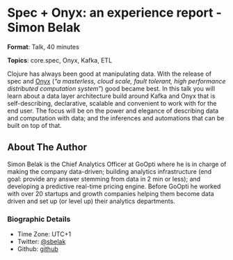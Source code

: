 # Spec + Onyx: an experience report - Simon Belak

**Format**: Talk, 40 minutes

**Topics**: core.spec, Onyx, Kafka, ETL

Clojure has always been good at manipulating data. With the release of spec and [Onyx](https://github.com/onyx-platform/onyx) (_“a masterless, cloud scale, fault tolerant, high performance distributed computation system”_) good became best. In this talk you will learn about a data layer architecture build around Kafka and Onyx that is self-describing, declarative, scalable and convenient to work with for the end user. The focus will be on the power and elegance of describing data and computation with data; and the inferences and automations that can be built on top of that.


## About The Author

Simon Belak is the Chief Analytics Officer at GoOpti where he is in charge of making the company data-driven; building analytics infrastructure (end goal: provide any answer stemming from data in 2 min or less); and developing a predictive real-time pricing engine. Before GoOpti he worked with over 20 startups and growth companies helping them become data driven and set up (or level up) their analytics departments.

### Biographic Details

 - Time Zone: UTC+1
 - Twitter: [@sbelak](https://twitter.com/sbelak)
 - Github: [github](github.com/sbelak)
